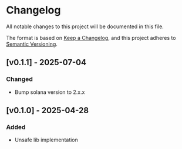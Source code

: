 # Changelog

All notable changes to this project will be documented in this file.

The format is based on [Keep a Changelog](https://keepachangelog.com/en/1.1.0/),
and this project adheres to [Semantic Versioning](https://semver.org/spec/v2.0.0.html).

## [v0.1.1] - 2025-07-04

### Changed

- Bump solana version to 2.x.x

## [v0.1.0] - 2025-04-28

### Added

- Unsafe lib implementation